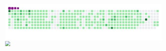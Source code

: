 <img src="github-contribution-grid-snake.gif" width="auto">
<img src="bahadir223.txt" width="auto">
